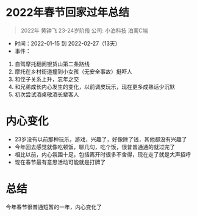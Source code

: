 # 2022年春节回家过年总结
> 2022年 黄钟飞 23-24岁阶段 公司: 小泊科技 泊寓C端

* 时间：2022-01-15 到 2022-02-27（13天）
* 事件：
1. 自驾摩托翻阅银货山第二条路线
2. 摩托在乡村街道撞到小女孩（无安全事故）挺吓人
3. 和侄子关系上升，忘年之交
4. 和兄弟成长内心发生的变化，以前调皮玩乐，现在更多成熟话少沉默
5. 初次尝试酒桌敬酒长辈客人

# 内心变化
* 23岁没有以前那种玩乐，游戏，兴趣了，好像除了钱，其他都没有兴趣了
* 今年回去感觉就像吃顿饭，聊几句，吃个饭，很普普通通的就过完了
* 相比以前，内心氛围十足，包括离开时很多不舍得，现在走了就是大声招呼
* 现在春节最有意思活动可能就是打牌了

# 总结
今年春节很普通短暂的一年，内心变化了